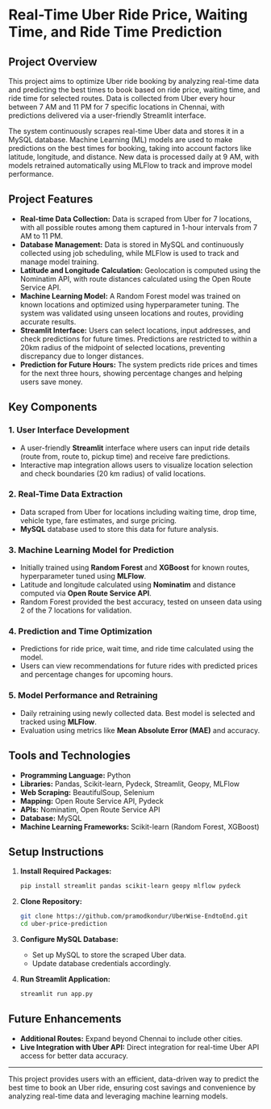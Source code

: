 # Real-Time Uber Ride Price, Waiting Time, and Ride Time Prediction

## Project Overview
This project aims to optimize Uber ride booking by analyzing real-time data and predicting the best times to book based on ride price, waiting time, and ride time for selected routes. Data is collected from Uber every hour between 7 AM and 11 PM for 7 specific locations in Chennai, with predictions delivered via a user-friendly Streamlit interface.

The system continuously scrapes real-time Uber data and stores it in a MySQL database. Machine Learning (ML) models are used to make predictions on the best times for booking, taking into account factors like latitude, longitude, and distance. New data is processed daily at 9 AM, with models retrained automatically using MLFlow to track and improve model performance.

## Project Features
- **Real-time Data Collection:** Data is scraped from Uber for 7 locations, with all possible routes among them captured in 1-hour intervals from 7 AM to 11 PM.
- **Database Management:** Data is stored in MySQL and continuously collected using job scheduling, while MLFlow is used to track and manage model training.
- **Latitude and Longitude Calculation:** Geolocation is computed using the Nominatim API, with route distances calculated using the Open Route Service API.
- **Machine Learning Model:** A Random Forest model was trained on known locations and optimized using hyperparameter tuning. The system was validated using unseen locations and routes, providing accurate results.
- **Streamlit Interface:** Users can select locations, input addresses, and check predictions for future times. Predictions are restricted to within a 20km radius of the midpoint of selected locations, preventing discrepancy due to longer distances.
- **Prediction for Future Hours:** The system predicts ride prices and times for the next three hours, showing percentage changes and helping users save money.

## Key Components

### 1. User Interface Development
- A user-friendly **Streamlit** interface where users can input ride details (route from, route to, pickup time) and receive fare predictions.
- Interactive map integration allows users to visualize location selection and check boundaries (20 km radius) of valid locations.

### 2. Real-Time Data Extraction
- Data scraped from Uber for locations including waiting time, drop time, vehicle type, fare estimates, and surge pricing.
- **MySQL** database used to store this data for future analysis.

### 3. Machine Learning Model for Prediction
- Initially trained using **Random Forest** and **XGBoost** for known routes, hyperparameter tuned using **MLFlow**.
- Latitude and longitude calculated using **Nominatim** and distance computed via **Open Route Service API**.
- Random Forest provided the best accuracy, tested on unseen data using 2 of the 7 locations for validation.

### 4. Prediction and Time Optimization
- Predictions for ride price, wait time, and ride time calculated using the model.
- Users can view recommendations for future rides with predicted prices and percentage changes for upcoming hours.

### 5. Model Performance and Retraining
- Daily retraining using newly collected data. Best model is selected and tracked using **MLFlow**.
- Evaluation using metrics like **Mean Absolute Error (MAE)** and accuracy.

## Tools and Technologies
- **Programming Language:** Python
- **Libraries:** Pandas, Scikit-learn, Pydeck, Streamlit, Geopy, MLFlow
- **Web Scraping:** BeautifulSoup, Selenium
- **Mapping:** Open Route Service API, Pydeck
- **APIs:** Nominatim, Open Route Service API
- **Database:** MySQL
- **Machine Learning Frameworks:** Scikit-learn (Random Forest, XGBoost)

## Setup Instructions

1. **Install Required Packages:**
    ```bash
    pip install streamlit pandas scikit-learn geopy mlflow pydeck
    ```

2. **Clone Repository:**
    ```bash
    git clone https://github.com/pramodkondur/UberWise-EndtoEnd.git
    cd uber-price-prediction
    ```

3. **Configure MySQL Database:**
    - Set up MySQL to store the scraped Uber data.
    - Update database credentials accordingly.

4. **Run Streamlit Application:**
    ```bash
    streamlit run app.py
    ```

## Future Enhancements
- **Additional Routes:** Expand beyond Chennai to include other cities.
- **Live Integration with Uber API:** Direct integration for real-time Uber API access for better data accuracy.
---

This project provides users with an efficient, data-driven way to predict the best time to book an Uber ride, ensuring cost savings and convenience by analyzing real-time data and leveraging machine learning models.
